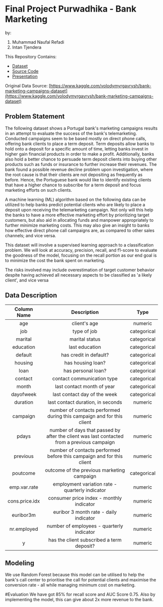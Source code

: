 # Final Project Purwadhika - Bank Marketing

by:
1. Muhammad Naufal Refadi
2. Intan Tjendera

This Repository Contains:
- [Dataset](https://github.com/PurwadhikaDev/DataWarrior_JC_DS_FT_BSD_JKT_14_FinalProject/blob/main/bank-additional-full.csv)
- [Source Code](https://github.com/PurwadhikaDev/DataWarrior_JC_DS_FT_BSD_JKT_14_FinalProject/blob/main/Final_Project_Purwadhika_Bank_Marketing.ipynb)
- [Presentation](https://github.com/PurwadhikaDev/DataWarrior_JC_DS_FT_BSD_JKT_14_FinalProject/blob/main/Presentation/Final%20Project%20Bank%20Marketing%20Campaign.pptx)

Original Data Source: [https://www.kaggle.com/volodymyrgavrysh/bank-marketing-campaigns-dataset](https://www.kaggle.com/volodymyrgavrysh/bank-marketing-campaigns-dataset)

## Problem Statement
The following dataset shows a Portugal bank's marketing campaigns results in an attempt to evaluate the success of the bank's telemarketing. Conducted campaigns seem to be based mostly on direct phone calls, offering bank clients to place a term deposit. Term deposits allow banks to hold onto a deposit for a specific amount of time, letting banks invest in higher gain financial products in order to make a profit. Additionally, banks also hold a better chance to persuade term deposit clients into buying other products such as funds or insurance to further increase their revenues. The bank found a possible revenue decline problem upon investigation, where the root cause is that their clients are not depositing as frequently as before. Hence, the Portuguese bank would like to identify existing clients that have a higher chance to subscribe for a term deposit and focus marketing efforts on such clients.

A machine learning (ML) algorithm based on the following data can be utilized to help banks predict potential clients who are likely to place a deposit upon receiving the telemarketing campaign. Not only will this help the banks to have a more effective marketing effort by prioritizing target customers, but also aid in allocating funds and manpower appropriately to further minimize marketing costs. This may also give an insight to banks how effective direct phone call campaigns are, as compared to other sales channels; and vice versa.

This dataset will involve a supervised learning approach to a classification problem. We will look at accuracy, precision, recall, and f1-score to evaluate the goodness of the model, focusing on the recall portion as our end goal is to minimize the cost the bank spent on marketing.

The risks involved may include overestimation of target customer behavior despite having achieved all necessary aspects to be classified as 'a likely client', and vice versa

## Data Description
| Column Name | Description  | Type  |
| :---:   | :---:| :---: |
| age     | client's age | numeric |
| job   | type of job  | categorical |
| marital | marital status | categorical |
| education| last education | categorical |
| default  | has credit in default?  | categorical |
| housing  | has housing loan? | categorical |
| loan     | has personal loan?  | categorical |
| contact  | contact communication type| categorical |
| month     | last contact month of year | categorical |
| dayofweek | last contact day of the week | categorical |
| duration     | last contact duration, in seconds| numeric |
| campaign     | number of contacts performed during this campaign and for this client| numeric |
| pdays    | number of days that passed by after the client was last contacted from a previous campaign| numeric |
| previous     | number of contacts performed before this campaign and for this client| numeric |
| poutcome     | outcome of the previous marketing campaign| categorical |
| emp.var.rate | employment variation rate - quarterly indicator| numeric |
|cons.price.idx| consumer price index - monthly indicator|numeric|
|euribor3m| euribor 3 month rate - daily indicator|numeric|
|nr.employed|number of employees - quarterly indicator|numeric|
|y | has the client subscribed a term deposit?|numeric|

## Modeling
We use Random Forest because this model can be utilised to help the bank's call center to prioritise the call for potential clients and maximise the conversion rate - all while managing minimum cost on marketing.

#Evaluation
We have got 85% for recall score and AUC Score 0.75. Also by implementing the model, this can give about 2x more revenue to the bank.